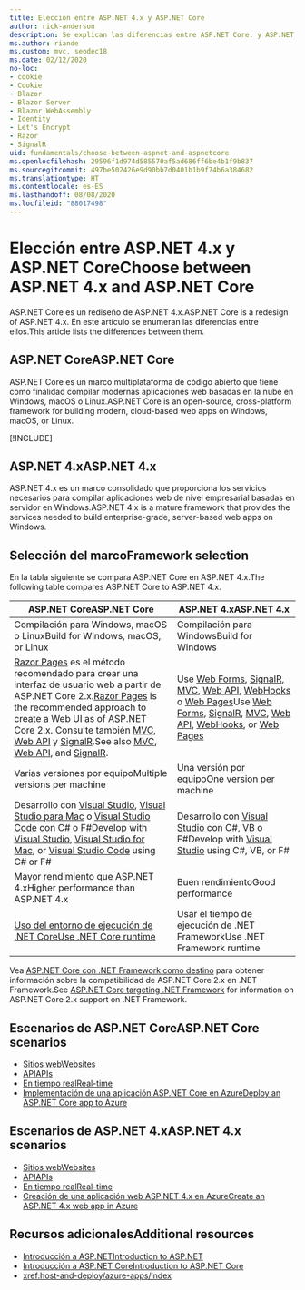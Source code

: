 ```yaml
---
title: Elección entre ASP.NET 4.x y ASP.NET Core
author: rick-anderson
description: Se explican las diferencias entre ASP.NET Core. y ASP.NET 4.x, y cómo elegir entre ellos.
ms.author: riande
ms.custom: mvc, seodec18
ms.date: 02/12/2020
no-loc:
- cookie
- Cookie
- Blazor
- Blazor Server
- Blazor WebAssembly
- Identity
- Let's Encrypt
- Razor
- SignalR
uid: fundamentals/choose-between-aspnet-and-aspnetcore
ms.openlocfilehash: 29596f1d974d585570af5ad686ff6be4b1f9b837
ms.sourcegitcommit: 497be502426e9d90bb7d0401b1b9f74b6a384682
ms.translationtype: HT
ms.contentlocale: es-ES
ms.lasthandoff: 08/08/2020
ms.locfileid: "88017498"
---
```

# <a name="choose-between-aspnet-4x-and-aspnet-core"></a><span data-ttu-id="fb057-103">Elección entre ASP.NET 4.x y ASP.NET Core</span><span class="sxs-lookup"><span data-stu-id="fb057-103">Choose between ASP.NET 4.x and ASP.NET Core</span></span>

<span data-ttu-id="fb057-104">ASP.NET Core es un rediseño de ASP.NET 4.x.</span><span class="sxs-lookup"><span data-stu-id="fb057-104">ASP.NET Core is a redesign of ASP.NET 4.x.</span></span> <span data-ttu-id="fb057-105">En este artículo se enumeran las diferencias entre ellos.</span><span class="sxs-lookup"><span data-stu-id="fb057-105">This article lists the differences between them.</span></span>

## <a name="aspnet-core"></a><span data-ttu-id="fb057-106">ASP.NET Core</span><span class="sxs-lookup"><span data-stu-id="fb057-106">ASP.NET Core</span></span>

<span data-ttu-id="fb057-107">ASP.NET Core es un marco multiplataforma de código abierto que tiene como finalidad compilar modernas aplicaciones web basadas en la nube en Windows, macOS o Linux.</span><span class="sxs-lookup"><span data-stu-id="fb057-107">ASP.NET Core is an open-source, cross-platform framework for building modern, cloud-based web apps on Windows, macOS, or Linux.</span></span>

[!INCLUDE[](~/includes/benefits.md)]

## <a name="aspnet-4x"></a><span data-ttu-id="fb057-108">ASP.NET 4.x</span><span class="sxs-lookup"><span data-stu-id="fb057-108">ASP.NET 4.x</span></span>

<span data-ttu-id="fb057-109">ASP.NET 4.x es un marco consolidado que proporciona los servicios necesarios para compilar aplicaciones web de nivel empresarial basadas en servidor en Windows.</span><span class="sxs-lookup"><span data-stu-id="fb057-109">ASP.NET 4.x is a mature framework that provides the services needed to build enterprise-grade, server-based web apps on Windows.</span></span>

## <a name="framework-selection"></a><span data-ttu-id="fb057-110">Selección del marco</span><span class="sxs-lookup"><span data-stu-id="fb057-110">Framework selection</span></span>

<span data-ttu-id="fb057-111">En la tabla siguiente se compara ASP.NET Core en ASP.NET 4.x.</span><span class="sxs-lookup"><span data-stu-id="fb057-111">The following table compares ASP.NET Core to ASP.NET 4.x.</span></span>

| <span data-ttu-id="fb057-112">ASP.NET Core</span><span class="sxs-lookup"><span data-stu-id="fb057-112">ASP.NET Core</span></span> | <span data-ttu-id="fb057-113">ASP.NET 4.x</span><span class="sxs-lookup"><span data-stu-id="fb057-113">ASP.NET 4.x</span></span> |
|---|---|
|<span data-ttu-id="fb057-114">Compilación para Windows, macOS o Linux</span><span class="sxs-lookup"><span data-stu-id="fb057-114">Build for Windows, macOS, or Linux</span></span>|<span data-ttu-id="fb057-115">Compilación para Windows</span><span class="sxs-lookup"><span data-stu-id="fb057-115">Build for Windows</span></span>|
|<span data-ttu-id="fb057-116">[Razor Pages](xref:razor-pages/index) es el método recomendado para crear una interfaz de usuario web a partir de ASP.NET Core 2.x.</span><span class="sxs-lookup"><span data-stu-id="fb057-116">[Razor Pages](xref:razor-pages/index) is the recommended approach to create a Web UI as of ASP.NET Core 2.x.</span></span> <span data-ttu-id="fb057-117">Consulte también [MVC](xref:mvc/overview), [Web API](xref:tutorials/first-web-api) y [SignalR](xref:signalr/introduction).</span><span class="sxs-lookup"><span data-stu-id="fb057-117">See also [MVC](xref:mvc/overview), [Web API](xref:tutorials/first-web-api), and [SignalR](xref:signalr/introduction).</span></span>|<span data-ttu-id="fb057-118">Use [Web Forms](/aspnet/web-forms), [SignalR](/aspnet/signalr), [MVC](/aspnet/mvc), [Web API](/aspnet/web-api/), [WebHooks](/aspnet/webhooks/) o [Web Pages](/aspnet/web-pages)</span><span class="sxs-lookup"><span data-stu-id="fb057-118">Use [Web Forms](/aspnet/web-forms), [SignalR](/aspnet/signalr), [MVC](/aspnet/mvc), [Web API](/aspnet/web-api/), [WebHooks](/aspnet/webhooks/), or [Web Pages](/aspnet/web-pages)</span></span>|
|<span data-ttu-id="fb057-119">Varias versiones por equipo</span><span class="sxs-lookup"><span data-stu-id="fb057-119">Multiple versions per machine</span></span>|<span data-ttu-id="fb057-120">Una versión por equipo</span><span class="sxs-lookup"><span data-stu-id="fb057-120">One version per machine</span></span>|
|<span data-ttu-id="fb057-121">Desarrollo con [Visual Studio](https://visualstudio.microsoft.com/vs/), [Visual Studio para Mac](https://visualstudio.microsoft.com/vs/mac/) o [Visual Studio Code](https://code.visualstudio.com/) con C# o F#</span><span class="sxs-lookup"><span data-stu-id="fb057-121">Develop with [Visual Studio](https://visualstudio.microsoft.com/vs/), [Visual Studio for Mac](https://visualstudio.microsoft.com/vs/mac/), or [Visual Studio Code](https://code.visualstudio.com/) using C# or F#</span></span>|<span data-ttu-id="fb057-122">Desarrollo con [Visual Studio](https://visualstudio.microsoft.com/vs/) con C#, VB o F#</span><span class="sxs-lookup"><span data-stu-id="fb057-122">Develop with [Visual Studio](https://visualstudio.microsoft.com/vs/) using C#, VB, or F#</span></span>|
|<span data-ttu-id="fb057-123">Mayor rendimiento que ASP.NET 4.x</span><span class="sxs-lookup"><span data-stu-id="fb057-123">Higher performance than ASP.NET 4.x</span></span>|<span data-ttu-id="fb057-124">Buen rendimiento</span><span class="sxs-lookup"><span data-stu-id="fb057-124">Good performance</span></span>|
|[<span data-ttu-id="fb057-125">Uso del entorno de ejecución de .NET Core</span><span class="sxs-lookup"><span data-stu-id="fb057-125">Use .NET Core runtime</span></span>](/dotnet/standard/choosing-core-framework-server)|<span data-ttu-id="fb057-126">Usar el tiempo de ejecución de .NET Framework</span><span class="sxs-lookup"><span data-stu-id="fb057-126">Use .NET Framework runtime</span></span>|

<span data-ttu-id="fb057-127">Vea [ASP.NET Core con .NET Framework como destino](xref:index#target-framework) para obtener información sobre la compatibilidad de ASP.NET Core 2.x en .NET Framework.</span><span class="sxs-lookup"><span data-stu-id="fb057-127">See [ASP.NET Core targeting .NET Framework](xref:index#target-framework) for information on ASP.NET Core 2.x support on .NET Framework.</span></span>

## <a name="aspnet-core-scenarios"></a><span data-ttu-id="fb057-128">Escenarios de ASP.NET Core</span><span class="sxs-lookup"><span data-stu-id="fb057-128">ASP.NET Core scenarios</span></span>

* [<span data-ttu-id="fb057-129">Sitios web</span><span class="sxs-lookup"><span data-stu-id="fb057-129">Websites</span></span>](xref:tutorials/first-mvc-app/index)
* [<span data-ttu-id="fb057-130">API</span><span class="sxs-lookup"><span data-stu-id="fb057-130">APIs</span></span>](xref:tutorials/first-web-api)
* [<span data-ttu-id="fb057-131">En tiempo real</span><span class="sxs-lookup"><span data-stu-id="fb057-131">Real-time</span></span>](xref:signalr/introduction)
* [<span data-ttu-id="fb057-132">Implementación de una aplicación ASP.NET Core en Azure</span><span class="sxs-lookup"><span data-stu-id="fb057-132">Deploy an ASP.NET Core app to Azure</span></span>](/azure/app-service/app-service-web-get-started-dotnet)

## <a name="aspnet-4x-scenarios"></a><span data-ttu-id="fb057-133">Escenarios de ASP.NET 4.x</span><span class="sxs-lookup"><span data-stu-id="fb057-133">ASP.NET 4.x scenarios</span></span>

* [<span data-ttu-id="fb057-134">Sitios web</span><span class="sxs-lookup"><span data-stu-id="fb057-134">Websites</span></span>](/aspnet/mvc)
* [<span data-ttu-id="fb057-135">API</span><span class="sxs-lookup"><span data-stu-id="fb057-135">APIs</span></span>](/aspnet/web-api)
* [<span data-ttu-id="fb057-136">En tiempo real</span><span class="sxs-lookup"><span data-stu-id="fb057-136">Real-time</span></span>](/aspnet/signalr)
* [<span data-ttu-id="fb057-137">Creación de una aplicación web ASP.NET 4.x en Azure</span><span class="sxs-lookup"><span data-stu-id="fb057-137">Create an ASP.NET 4.x web app in Azure</span></span>](/azure/app-service/app-service-web-get-started-dotnet-framework)

## <a name="additional-resources"></a><span data-ttu-id="fb057-138">Recursos adicionales</span><span class="sxs-lookup"><span data-stu-id="fb057-138">Additional resources</span></span>

* [<span data-ttu-id="fb057-139">Introducción a ASP.NET</span><span class="sxs-lookup"><span data-stu-id="fb057-139">Introduction to ASP.NET</span></span>](/aspnet/overview)
* [<span data-ttu-id="fb057-140">Introducción a ASP.NET Core</span><span class="sxs-lookup"><span data-stu-id="fb057-140">Introduction to ASP.NET Core</span></span>](xref:index)
* <xref:host-and-deploy/azure-apps/index>
